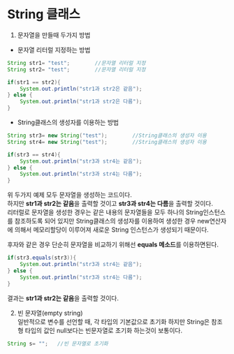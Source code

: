 # String 클래스

1. 문자열을 만들때 두가지 방법
- 문자열 리터럴 지정하는 방법
```java
String str1= "test";        //문자열 리터럴 지정
String str2= "test";        //문자열 리터럴 지정

if(str1 == str2){
    System.out.println("str1과 str2은 같음");
} else {
    System.out.println("str1과 str2은 다름");
}
```
- String클래스의 생성자를 이용하는 방법
```java
String str3= new String("test");        //String클래스의 생성자 이용
String str4= new String("test");        //String클래스의 생성자 이용

if(str3 == str4){
    System.out.println("str3과 str4는 같음");
} else {
    System.out.println("str3과 str4는 다름");
}
```
위 두가지 예제 모두 문자열을 생성하는 코드이다. <br>
하지만 **str1과 str2는 같음**을 출력할 것이고 **str3과 str4는 다름**을 출력할 것이다. <br>
리터럴로 문자열을 생성한 경우는 같은 내용의 문자열들을 모두 하나의 String인스턴스를 참조하도록 되어 있지만 String클래스의 생성자를 이용하여 생성한 경우 new연산자에 의해서 메모리할당이 이루어져 새로운 String 인스턴스가 생성되기 때문이다.<br>

후자와 같은 경우 단순히 문자열을 비교하기 위해선 **equals 메소드**를 이용하면된다.
```java
if(str3.equals(str3)){
    System.out.println("str3과 str4는 같음");
} else {
    System.out.println("str3과 str4는 다름");
}
```
결과는 **str1과 str2는 같음**을 출력할 것이다.<br>

2. 빈 문자열(empty string)<br>
일반적으로 변수를 선언할 때, 각 타입의 기본값으로 초기화 하지만 String은 참조형 타입의 값인 null보다는 빈문자열로 초기화 하는것이 보통이다.

```java
String s= "";   //빈 문자열로 초기화
```